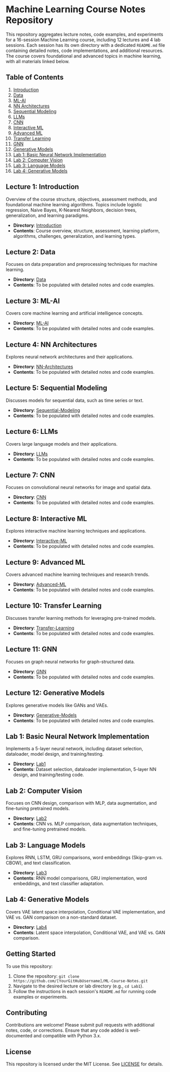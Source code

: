 # Machine Learning Course Notes Repository

This repository aggregates lecture notes, code examples, and experiments for a 16-session Machine Learning course, including 12 lectures and 4 lab sessions. Each session has its own directory with a dedicated `README.md` file containing detailed notes, code implementations, and additional resources. The course covers foundational and advanced topics in machine learning, with all materials linked below.

## Table of Contents
1. [Introduction](#lecture-1-introduction)
2. [Data](#lecture-2-data)
3. [ML-AI](#lecture-3-ml-ai)
4. [NN Architectures](#lecture-4-nn-architectures)
5. [Sequential Modeling](#lecture-5-sequential-modeling)
6. [LLMs](#lecture-6-llms)
7. [CNN](#lecture-7-cnn)
8. [Interactive ML](#lecture-8-interactive-ml)
9. [Advanced ML](#lecture-9-advanced-ml)
10. [Transfer Learning](#lecture-10-transfer-learning)
11. [GNN](#lecture-11-gnn)
12. [Generative Models](#lecture-12-generative-models)
13. [Lab 1: Basic Neural Network Implementation](#lab-1-basic-neural-network-implementation)
14. [Lab 2: Computer Vision](#lab-2-computer-vision)
15. [Lab 3: Language Models](#lab-3-language-models)
16. [Lab 4: Generative Models](#lab-4-generative-models)

## Lecture 1: Introduction
Overview of the course structure, objectives, assessment methods, and foundational machine learning algorithms. Topics include logistic regression, Naive Bayes, K-Nearest Neighbors, decision trees, generalization, and learning paradigms.

- **Directory**: [Introduction](lectures/L1-IntroductionToML/README.md)
- **Contents**: Course overview, structure, assessment, learning platform, algorithms, challenges, generalization, and learning types.

## Lecture 2: Data
Focuses on data preparation and preprocessing techniques for machine learning.

- **Directory**: [Data](lectures/L2-Data/README.md)
- **Contents**: To be populated with detailed notes and code examples.

## Lecture 3: ML-AI
Covers core machine learning and artificial intelligence concepts.

- **Directory**: [ML-AI](lectures/L3-ML-AI/README.md)
- **Contents**: To be populated with detailed notes and code examples.

## Lecture 4: NN Architectures
Explores neural network architectures and their applications.

- **Directory**: [NN-Architectures](lectures/L4-NN-Architectures/README.md)
- **Contents**: To be populated with detailed notes and code examples.

## Lecture 5: Sequential Modeling
Discusses models for sequential data, such as time series or text.

- **Directory**: [Sequential-Modeling](lectures/L5-Sequential-Modeling/README.md)
- **Contents**: To be populated with detailed notes and code examples.

## Lecture 6: LLMs
Covers large language models and their applications.

- **Directory**: [LLMs](lectures/L6-LLMs/README.md)
- **Contents**: To be populated with detailed notes and code examples.

## Lecture 7: CNN
Focuses on convolutional neural networks for image and spatial data.

- **Directory**: [CNN](lectures/L7-CNN/README.md)
- **Contents**: To be populated with detailed notes and code examples.

## Lecture 8: Interactive ML
Explores interactive machine learning techniques and applications.

- **Directory**: [Interactive-ML](lectures/L8-Interactive-ML/README.md)
- **Contents**: To be populated with detailed notes and code examples.

## Lecture 9: Advanced ML
Covers advanced machine learning techniques and research trends.

- **Directory**: [Advanced-ML](lectures/L9-Advanced-ML/README.md)
- **Contents**: To be populated with detailed notes and code examples.

## Lecture 10: Transfer Learning
Discusses transfer learning methods for leveraging pre-trained models.

- **Directory**: [Transfer-Learning](lectures/L10-Transfer-Learning/README.md)
- **Contents**: To be populated with detailed notes and code examples.

## Lecture 11: GNN
Focuses on graph neural networks for graph-structured data.

- **Directory**: [GNN](lectures/L11-GNN/README.md)
- **Contents**: To be populated with detailed notes and code examples.

## Lecture 12: Generative Models
Explores generative models like GANs and VAEs.

- **Directory**: [Generative-Models](lectures/L12-Generative-Models/README.md)
- **Contents**: To be populated with detailed notes and code examples.

## Lab 1: Basic Neural Network Implementation
Implements a 5-layer neural network, including dataset selection, dataloader, model design, and training/testing.

- **Directory**: [Lab1](labs/Lab1/README.md)
- **Contents**: Dataset selection, dataloader implementation, 5-layer NN design, and training/testing code.

## Lab 2: Computer Vision
Focuses on CNN design, comparison with MLP, data augmentation, and fine-tuning pretrained models.

- **Directory**: [Lab2](labs/Lab2/README.md)
- **Contents**: CNN vs. MLP comparison, data augmentation techniques, and fine-tuning pretrained models.

## Lab 3: Language Models
Explores RNN, LSTM, GRU comparisons, word embeddings (Skip-gram vs. CBOW), and text classification.

- **Directory**: [Lab3](labs/Lab3/README.md)
- **Contents**: RNN model comparisons, GRU implementation, word embeddings, and text classifier adaptation.

## Lab 4: Generative Models
Covers VAE latent space interpolation, Conditional VAE implementation, and VAE vs. GAN comparison on a non-standard dataset.

- **Directory**: [Lab4](labs/Lab4/README.md)
- **Contents**: Latent space interpolation, Conditional VAE, and VAE vs. GAN comparison.

## Getting Started
To use this repository:
1. Clone the repository: `git clone https://github.com/[YourGitHubUsername]/ML-Course-Notes.git`
2. Navigate to the desired lecture or lab directory (e.g., `cd Lab1`).
3. Follow the instructions in each session's `README.md` for running code examples or experiments.

## Contributing
Contributions are welcome! Please submit pull requests with additional notes, code, or corrections. Ensure that any code added is well-documented and compatible with Python 3.x.

## License
This repository is licensed under the MIT License. See [LICENSE](LICENSE) for details.
